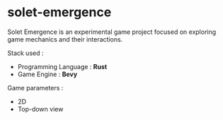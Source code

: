 # solet-emergence
Solet Emergence is an experimental game project focused on exploring game mechanics and their interactions.

Stack used :
- Programming Language : __Rust__
- Game Engine : __Bevy__

Game parameters :
- 2D
- Top-down view
